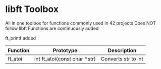 # libft Toolbox
All in one toolbox for functions commonly used in 42 projects
Does NOT follow libft 
Functions are continuously added

ft_printf added

| Function | Prototype | Description |
|---|---|---|
| ft_atoi | int	ft_atoi(const char *str) | Converts str to int |
